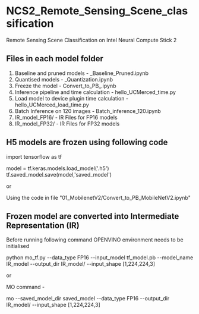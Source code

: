 # NCS2_Remote_Sensing_Scene_classification
Remote Sensing Scene Classification on Intel Neural Compute Stick 2 

## Files in each model folder

1. Baseline and pruned models                   - <Model name>_Baseline_Pruned.ipynb  
2. Quantised models                             - <Model name>_Quantization.ipynb
3. Freeze the model                             - Convert_to_PB_<Model name>.ipynb
4. Inference pipeline and time calculation      - hello_UCMerced_time.py 
5. Load model to device plugin time calculation - hello_UCMerced_load_time.py
6. Batch Inference on 120 images                - Batch_inference_120.ipynb
7. IR_model_FP16/                               - IR Files for FP16 models
8. IR_model_FP32/                               - IR Files for FP32 models 

## H5 models are frozen using following code 

import tensorflow as tf

model = tf.keras.models.load_model('<Model Name>.h5')
tf.saved_model.save(model,'saved_model')

or 

Using the code in file "01_MobilenetV2/Convert_to_PB_MobileNetV2.ipynb"


## Frozen model are converted into Intermediate Representation (IR) 

Before running following command OPENVINO environment needs to be initialised

python mo_tf.py --data_type FP16 --input_model tf_model.pb --model_name IR_model --output_dir IR_model/ --input_shape [1,224,224,3]


or 

MO command -

mo --saved_model_dir saved_model --data_type FP16 --output_dir IR_model/ --input_shape [1,224,224,3]

